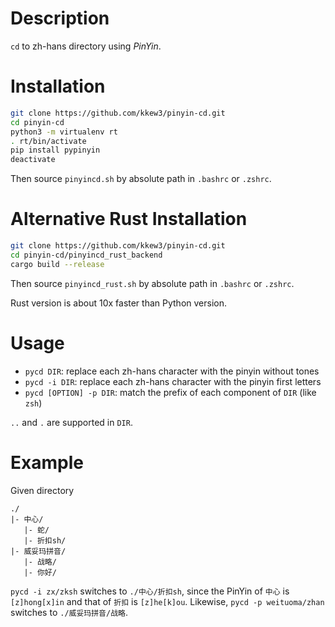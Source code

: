 # Description

`cd` to zh-hans directory using *PinYin*.


# Installation

```bash
git clone https://github.com/kkew3/pinyin-cd.git
cd pinyin-cd
python3 -m virtualenv rt
. rt/bin/activate
pip install pypinyin
deactivate
```

Then source `pinyincd.sh` by absolute path in `.bashrc` or `.zshrc`.


# Alternative Rust Installation

```bash
git clone https://github.com/kkew3/pinyin-cd.git
cd pinyin-cd/pinyincd_rust_backend
cargo build --release
```

Then source `pinyincd_rust.sh` by absolute path in `.bashrc` or `.zshrc`.

Rust version is about 10x faster than Python version.


# Usage

- `pycd DIR`: replace each zh-hans character with the pinyin without tones
- `pycd -i DIR`: replace each zh-hans character with the pinyin first letters
- `pycd [OPTION] -p DIR`: match the prefix of each component of `DIR` (like `zsh`)

`..` and `.` are supported in `DIR`.


# Example

Given directory

	./
	|- 中心/
	   |- 蛇/
	   |- 折扣sh/
	|- 威妥玛拼音/
	   |- 战略/
	   |- 你好/

`pycd -i zx/zksh` switches to `./中心/折扣sh`, since the PinYin of `中心` is `[z]hong[x]in` and that of `折扣` is `[z]he[k]ou`.
Likewise, `pycd -p weituoma/zhan` switches to `./威妥玛拼音/战略`.

